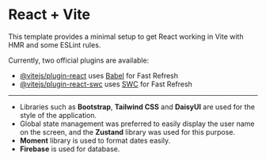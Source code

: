 # React + Vite

This template provides a minimal setup to get React working in Vite with HMR and some ESLint rules.

Currently, two official plugins are available:

- [@vitejs/plugin-react](https://github.com/vitejs/vite-plugin-react/blob/main/packages/plugin-react/README.md) uses [Babel](https://babeljs.io/) for Fast Refresh
- [@vitejs/plugin-react-swc](https://github.com/vitejs/vite-plugin-react-swc) uses [SWC](https://swc.rs/) for Fast Refresh

---

- Libraries such as **Bootstrap**, **Tailwind CSS** and **DaisyUI** are used for the style of the application.
- Global state management was preferred to easily display the user name on the screen, and the **Zustand** library was used for this purpose.
- **Moment** library is used to format dates easily.
- **Firebase** is used for database.

